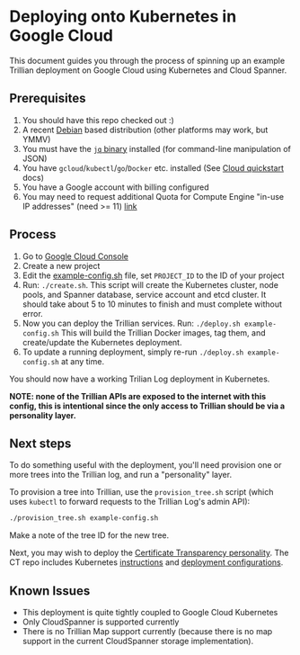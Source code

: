 # Deploying onto Kubernetes in Google Cloud

This document guides you through the process of spinning up an example Trillian
deployment on Google Cloud using Kubernetes and Cloud Spanner.


## Prerequisites

1. You should have this repo checked out :)
1. A recent [Debian](https://debian.org) based distribution (other platforms
   may work, but YMMV)
1. You must have the [`jq` binary](https://packages.debian.org/stretch/jq)
   installed (for command-line manipulation of JSON)
1. You have `gcloud`/`kubectl`/`go`/`Docker` etc. installed (See
   [Cloud quickstart](https://cloud.google.com/kubernetes-engine/docs/quickstart)
   docs)
1. You have a Google account with billing configured
1. You may need to request additional Quota for Compute Engine "in-use IP addresses" (need >= 11)
[link](https://console.cloud.google.com/iam-admin/quotas?service=compute.googleapis.com&metric=In-use%20IP%20addresses)


## Process

1. Go to [Google Cloud Console](https://console.cloud.google.com)
1. Create a new project
1. Edit the [example-config.sh](example-config.sh) file, set `PROJECT_ID` to
   the ID of your project
1. Run: `./create.sh`.
   This script will create the Kubernetes cluster, node pools, and Spanner
   database, service account and etcd cluster.
   It should take about 5 to 10 minutes to finish and must complete without
   error.
1. Now you can deploy the Trillian services.
   Run: `./deploy.sh example-config.sh`
   This will build the Trillian Docker images, tag them, and create/update the
   Kubernetes deployment.
1. To update a running deployment, simply re-run `./deploy.sh example-config.sh`
   at any time.

You should now have a working Trilian Log deployment in Kubernetes.

**NOTE: none of the Trillian APIs are exposed to the internet with this config,
this is intentional since the only access to Trillian should be via a
personality layer.**


## Next steps

To do something useful with the deployment, you'll need provision one or more
trees into the Trillian log, and run a "personality" layer.

To provision a tree into Trillian, use the `provision_tree.sh` script (which
uses `kubectl` to forward requests to the Trillian Log's admin API):

```bash
./provision_tree.sh example-config.sh
```

Make a note of the tree ID for the new tree.

Next, you may wish to deploy the
[Certificate Transparency personality](https://github.com/google/certificate-transparency-go/tree/master/trillian).
The CT repo includes Kubernetes
[instructions](https://github.com/google/certificate-transparency-go/tree/master/trillian/examples/deployment/kubernetes/README.md)
and
[deployment configurations](https://github.com/google/certificate-transparency-go/tree/master/trillian/examples/deployment/kubernetes/).


## Known Issues

- This deployment is quite tightly coupled to Google Cloud Kubernetes
- Only CloudSpanner is supported currently
- There is no Trillian Map support currently (because there is no map support
  in the current CloudSpanner storage implementation).
